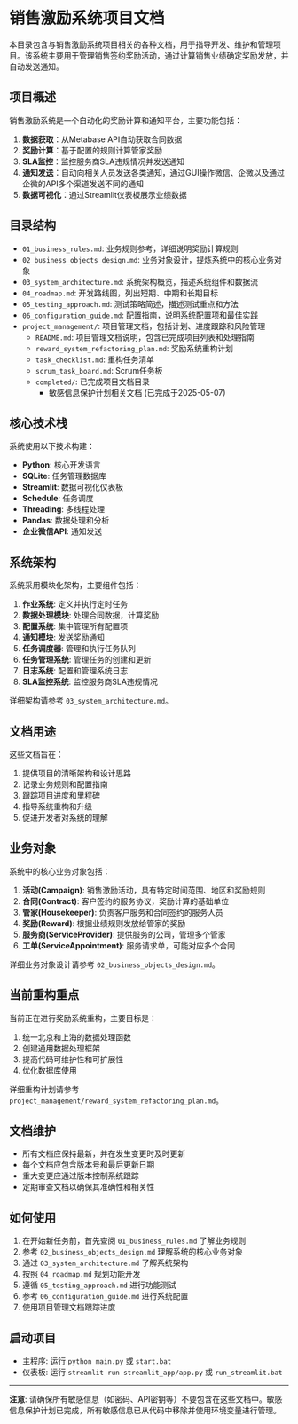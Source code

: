 # 销售激励系统项目文档

本目录包含与销售激励系统项目相关的各种文档，用于指导开发、维护和管理项目。该系统主要用于管理销售签约奖励活动，通过计算销售业绩确定奖励发放，并自动发送通知。

## 项目概述

销售激励系统是一个自动化的奖励计算和通知平台，主要功能包括：

1. **数据获取**：从Metabase API自动获取合同数据
2. **奖励计算**：基于配置的规则计算管家奖励
3. **SLA监控**：监控服务商SLA违规情况并发送通知
4. **通知发送**：自动向相关人员发送各类通知，通过GUI操作微信、企微以及通过企微的API多个渠道发送不同的通知
5. **数据可视化**：通过Streamlit仪表板展示业绩数据

## 目录结构

- `01_business_rules.md`: 业务规则参考，详细说明奖励计算规则
- `02_business_objects_design.md`: 业务对象设计，提炼系统中的核心业务对象
- `03_system_architecture.md`: 系统架构概览，描述系统组件和数据流
- `04_roadmap.md`: 开发路线图，列出短期、中期和长期目标
- `05_testing_approach.md`: 测试策略简述，描述测试重点和方法
- `06_configuration_guide.md`: 配置指南，说明系统配置项和最佳实践
- `project_management/`: 项目管理文档，包括计划、进度跟踪和风险管理
  - `README.md`: 项目管理文档说明，包含已完成项目列表和处理指南
  - `reward_system_refactoring_plan.md`: 奖励系统重构计划
  - `task_checklist.md`: 重构任务清单
  - `scrum_task_board.md`: Scrum任务板
  - `completed/`: 已完成项目文档目录
    - 敏感信息保护计划相关文档 (已完成于2025-05-07)

## 核心技术栈

系统使用以下技术构建：

- **Python**: 核心开发语言
- **SQLite**: 任务管理数据库
- **Streamlit**: 数据可视化仪表板
- **Schedule**: 任务调度
- **Threading**: 多线程处理
- **Pandas**: 数据处理和分析
- **企业微信API**: 通知发送

## 系统架构

系统采用模块化架构，主要组件包括：

1. **作业系统**: 定义并执行定时任务
2. **数据处理模块**: 处理合同数据，计算奖励
3. **配置系统**: 集中管理所有配置项
4. **通知模块**: 发送奖励通知
5. **任务调度器**: 管理和执行任务队列
6. **任务管理系统**: 管理任务的创建和更新
7. **日志系统**: 配置和管理系统日志
8. **SLA监控系统**: 监控服务商SLA违规情况

详细架构请参考 `03_system_architecture.md`。

## 文档用途

这些文档旨在：

1. 提供项目的清晰架构和设计思路
2. 记录业务规则和配置指南
3. 跟踪项目进度和里程碑
4. 指导系统重构和升级
5. 促进开发者对系统的理解

## 业务对象

系统中的核心业务对象包括：

1. **活动(Campaign)**: 销售激励活动，具有特定时间范围、地区和奖励规则
2. **合同(Contract)**: 客户签约的服务协议，奖励计算的基础单位
3. **管家(Housekeeper)**: 负责客户服务和合同签约的服务人员
4. **奖励(Reward)**: 根据业绩规则发放给管家的奖励
5. **服务商(ServiceProvider)**: 提供服务的公司，管理多个管家
6. **工单(ServiceAppointment)**: 服务请求单，可能对应多个合同

详细业务对象设计请参考 `02_business_objects_design.md`。

## 当前重构重点

当前正在进行奖励系统重构，主要目标是：

1. 统一北京和上海的数据处理函数
2. 创建通用数据处理框架
3. 提高代码可维护性和可扩展性
4. 优化数据库使用

详细重构计划请参考 `project_management/reward_system_refactoring_plan.md`。

## 文档维护

- 所有文档应保持最新，并在发生变更时及时更新
- 每个文档应包含版本号和最后更新日期
- 重大变更应通过版本控制系统跟踪
- 定期审查文档以确保其准确性和相关性

## 如何使用

1. 在开始新任务前，首先查阅 `01_business_rules.md` 了解业务规则
2. 参考 `02_business_objects_design.md` 理解系统的核心业务对象
3. 通过 `03_system_architecture.md` 了解系统架构
4. 按照 `04_roadmap.md` 规划功能开发
5. 遵循 `05_testing_approach.md` 进行功能测试
6. 参考 `06_configuration_guide.md` 进行系统配置
7. 使用项目管理文档跟踪进度

## 启动项目

- 主程序: 运行 `python main.py` 或 `start.bat`
- 仪表板: 运行 `streamlit run streamlit_app/app.py` 或 `run_streamlit.bat`

---

**注意**: 请确保所有敏感信息（如密码、API密钥等）不要包含在这些文档中。敏感信息保护计划已完成，所有敏感信息已从代码中移除并使用环境变量进行管理。
